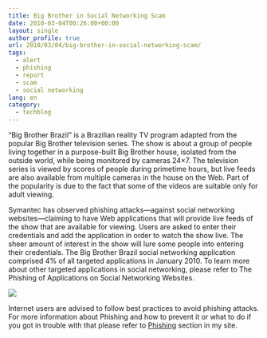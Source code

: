 ```yaml
---
title: Big Brother in Social Networking Scam
date: 2010-03-04T00:26:00+00:00
layout: single
author_profile: true
url: 2010/03/04/big-brother-in-social-networking-scam/
tags:
  - alert
  - phishing
  - report
  - scam
  - social networking
lang: en
category: 
  - techblog
---
```

“Big Brother Brazil” is a Brazilian reality TV program adapted from the popular Big Brother television series. The show is about a group of people living together in a purpose-built Big Brother house, isolated from the outside world, while being monitored by cameras 24&#215;7. The television series is viewed by scores of people during primetime hours, but live feeds are also available from multiple cameras in the house on the Web. Part of the popularity is due to the fact that some of the videos are suitable only for adult viewing.

Symantec has observed phishing attacks—against social networking websites—claiming to have Web applications that will provide live feeds of the show that are available for viewing. Users are asked to enter their credentials and add the application in order to watch the show live. The sheer amount of interest in the show will lure some people into entering their credentials. The Big Brother Brazil social networking application comprised 4% of all targeted applications in January 2010. To learn more about other targeted applications in social networking, please refer to The Phishing of Applications on Social Networking Websites.

[![](http://1.bp.blogspot.com/_vaUVXcmC3OI/S475lAbUfBI/AAAAAAAABHc/nvcLgNfjkho/s640/bigbrother.png)](http://1.bp.blogspot.com/_vaUVXcmC3OI/S475lAbUfBI/AAAAAAAABHc/nvcLgNfjkho/s1600-h/bigbrother.png)

Internet users are advised to follow best practices to avoid phishing attacks. For more information about Phishing and how to prevent it or what to do if you got in trouble with that please refer to [Phishing](http://sites.google.com/site/boelectronic/computer/security/phishing) section in my site.